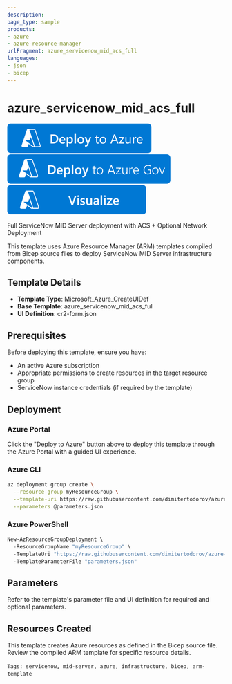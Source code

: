 ```yaml
---
description: 
page_type: sample
products:
- azure
- azure-resource-manager
urlFragment: azure_servicenow_mid_acs_full
languages:
- json
- bicep
---
```

# azure_servicenow_mid_acs_full

[![Deploy To Azure](https://raw.githubusercontent.com/Azure/azure-quickstart-templates/master/1-CONTRIBUTION-GUIDE/images/deploytoazure.svg?sanitize=true)](https://portal.azure.com/#view/Microsoft_Azure_CreateUIDef/CustomDeploymentBlade/uri/https%3a%2f%2fraw.githubusercontent.com%2fdimitertodorov%2fazure-servicenow-templates%2frefs%2fheads%2fmaster%2fazure_servicenow_mid_acs_full%2fmainTemplate.json/uiFormDefinitionUri/https%3a%2f%2fraw.githubusercontent.com%2fdimitertodorov%2fazure-servicenow-templates%2frefs%2fheads%2fmaster%2fazure_servicenow_mid_acs_full%2fcreateUiDefinition.json)
[![Deploy To Azure Gov](https://raw.githubusercontent.com/Azure/azure-quickstart-templates/master/1-CONTRIBUTION-GUIDE/images/deploytoazuregov.svg?sanitize=true)](https://portal.azure.us/#view/Microsoft_Azure_CreateUIDef/CustomDeploymentBlade/uri/https%3a%2f%2fraw.githubusercontent.com%2fdimitertodorov%2fazure-servicenow-templates%2frefs%2fheads%2fmaster%2fazure_servicenow_mid_acs_full%2fmainTemplate.json/uiFormDefinitionUri/https%3a%2f%2fraw.githubusercontent.com%2fdimitertodorov%2fazure-servicenow-templates%2frefs%2fheads%2fmaster%2fazure_servicenow_mid_acs_full%2fcreateUiDefinition.json)
[![Visualize](https://raw.githubusercontent.com/Azure/azure-quickstart-templates/master/1-CONTRIBUTION-GUIDE/images/visualizebutton.svg?sanitize=true)](http://armviz.io/#/?load=https%3a%2f%2fraw.githubusercontent.com%2fdimitertodorov%2fazure-servicenow-templates%2frefs%2fheads%2fmaster%2fazure_servicenow_mid_acs_full%2fmainTemplate.json)

Full ServiceNow MID Server deployment with ACS + Optional Network Deployment

This template uses Azure Resource Manager (ARM) templates compiled from Bicep source files to deploy ServiceNow MID Server infrastructure components.

## Template Details

- **Template Type**: Microsoft_Azure_CreateUIDef
- **Base Template**: azure_servicenow_mid_acs_full
- **UI Definition**: cr2-form.json

## Prerequisites

Before deploying this template, ensure you have:

- An active Azure subscription
- Appropriate permissions to create resources in the target resource group
- ServiceNow instance credentials (if required by the template)

## Deployment

### Azure Portal

Click the "Deploy to Azure" button above to deploy this template through the Azure Portal with a guided UI experience.

### Azure CLI

```bash
az deployment group create \
  --resource-group myResourceGroup \
  --template-uri https://raw.githubusercontent.com/dimitertodorov/azure-servicenow-templates/refs/heads/master/azure_servicenow_mid_acs_full/mainTemplate.json \
  --parameters @parameters.json
```

### Azure PowerShell

```powershell
New-AzResourceGroupDeployment \
  -ResourceGroupName "myResourceGroup" \
  -TemplateUri "https://raw.githubusercontent.com/dimitertodorov/azure-servicenow-templates/refs/heads/master/azure_servicenow_mid_acs_full/mainTemplate.json" \
  -TemplateParameterFile "parameters.json"
```

## Parameters

Refer to the template's parameter file and UI definition for required and optional parameters.

## Resources Created

This template creates Azure resources as defined in the Bicep source file. Review the compiled ARM template for specific resource details.

`Tags: servicenow, mid-server, azure, infrastructure, bicep, arm-template`
